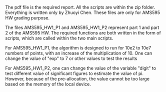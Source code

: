 The pdf file is the required report. All the scripts are within the zip folder. Everything is written only by Zhuoyi Chen. These files are only for AMS595 HW grading purpose.

The files AMS595_HW1_P1 and AMS595_HW1_P2 represent part 1 and part 2 of the AMS595 HW. The required functions are both written in the form of scripts, which are called within the two main scripts. 

For AMS595_HW1_P1, the algorithm is designed to run for 10e2 to 10e7 numbers of points, with an increase of the multiplication of 10. One can change the value of "exp" to 7 or other values to test the results

For AMS595_HW1_P2, one can change the value of the variable "digit" to test different value of significant figures to estimate the value of pi. However, because of the pre-allocation, the value cannot be too large based on the memory of the local device.
